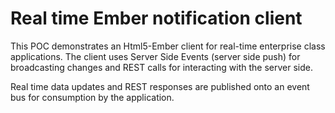 Real time Ember notification client
===================================

This POC demonstrates an Html5-Ember client for real-time enterprise class applications. The client uses Server Side Events (server side push) for broadcasting changes and REST calls for interacting with the server side.

Real time data updates and REST responses are published onto an event bus for consumption by the application.
